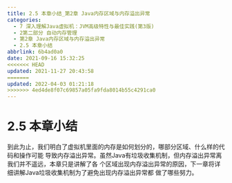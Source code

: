 ```yaml
---
title: 2.5 本章小结_第2章 Java内存区域与内存溢出异常
categories: 
  - 7 深入理解Java虛拟机：JVM高级特性与最佳实践(第3版)
  - 2第二部分 自动内存管理
  - 第2章 Java内存区域与内存溢出异常
  - 2.5 本章小结
abbrlink: 6b4ad0a0
date: 2021-09-16 15:32:25
<<<<<<< HEAD
updated: 2021-11-27 20:43:58
=======
updated: 2022-04-03 01:21:18
>>>>>>> 4ed4de8f07c69857a05fa9fda8014b55c4291ca0
---
```

# 2.5 本章小结
到此为止，我们明白了虚拟机里面的内存是如何划分的，哪部分区域、什么样的代码和操作可能 导致内存溢出异常。虽然Java有垃圾收集机制，但内存溢出异常离我们并不遥远，本章只是讲解了各 个区域出现内存溢出异常的原因，下一章将详细讲解Java垃圾收集机制为了避免出现内存溢出异常都 做了哪些努力。
